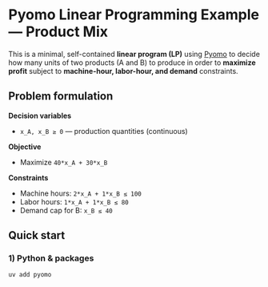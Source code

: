 # Pyomo Linear Programming Example — Product Mix

This is a minimal, self-contained **linear program (LP)** using [Pyomo](https://www.pyomo.org/) to decide how many units of two products (A and B) to produce in order to **maximize profit** subject to **machine-hour, labor-hour, and demand** constraints.

## Problem formulation

**Decision variables**
- `x_A, x_B ≥ 0` — production quantities (continuous)

**Objective**
- Maximize `40*x_A + 30*x_B`

**Constraints**
- Machine hours: `2*x_A + 1*x_B ≤ 100`
- Labor hours: `1*x_A + 1*x_B ≤ 80`
- Demand cap for B: `x_B ≤ 40`

## Quick start

### 1) Python & packages
```bash
uv add pyomo
